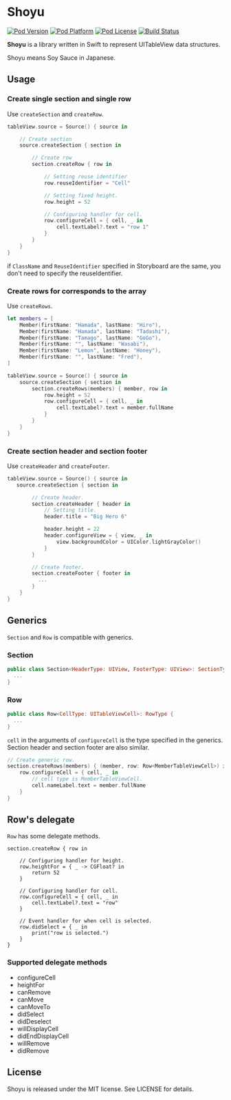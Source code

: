 # Shoyu

[![Pod Version](http://img.shields.io/cocoapods/v/Shoyu.svg?style=flat)](http://cocoadocs.org/docsets/Shoyu/)
[![Pod Platform](http://img.shields.io/cocoapods/p/Shoyu.svg?style=flat)](http://cocoadocs.org/docsets/Shoyu/)
[![Pod License](http://img.shields.io/cocoapods/l/Shoyu.svg?style=flat)](http://opensource.org/licenses/MIT)
[![Build Status](https://travis-ci.org/yukiasai/Shoyu.svg?branch=master)](https://travis-ci.org/yukiasai/Shoyu)


**Shoyu** is a library written in Swift to represent UITableView data structures.

Shoyu means Soy Sauce in Japanese.

## Usage

### Create single section and single row

Use `createSection` and `createRow`.

``` swift
tableView.source = Source() { source in

    // Create section
    source.createSection { section in

        // Create row
        section.createRow { row in

            // Setting reuse identifier
            row.reuseIdentifier = "Cell"

            // Setting fixed height.
            row.height = 52

            // Configuring handler for cell.
            row.configureCell = { cell, _ in
                cell.textLabel?.text = "row 1"
            }
        }
    }
}
```

if `ClassName` and `ReuseIdentifier` specified in Storyboard are the same, you don't need to specify the reuseIdentifier.

### Create rows for corresponds to the array

Use `createRows`.

``` swift
let members = [
    Member(firstName: "Hamada", lastName: "Hiro"),
    Member(firstName: "Hamada", lastName: "Tadashi"),
    Member(firstName: "Tamago", lastName: "GoGo"),
    Member(firstName: "", lastName: "Wasabi"),
    Member(firstName: "Lemon", lastName: "Honey"),
    Member(firstName: "", lastName: "Fred"),
]

tableView.source = Source() { source in
    source.createSection { section in
        section.createRows(members) { member, row in
            row.height = 52
            row.configureCell = { cell, _ in
                cell.textLabel?.text = member.fullName
            }
        }
    }
}
```

### Create section header and section footer

Use `createHeader` and `createFooter`.

``` swift
tableView.source = Source() { source in
   source.createSection { section in

        // Create header.
        section.createHeader { header in
            // Setting title.
            header.title = "Big Hero 6"

            header.height = 22
            header.configureView = { view, _ in
                view.backgroundColor = UIColor.lightGrayColor()
            }
        }

        // Create footer.
        section.createFooter { footer in
          ...
        }
    }
}
```

## Generics

`Section` and `Row` is compatible with generics.

### Section

``` swift
public class Section<HeaderType: UIView, FooterType: UIView>: SectionType {
  ...
}
```

### Row

``` swift
public class Row<CellType: UITableViewCell>: RowType {
  ...
}
```

`cell` in the arguments of `configureCell` is the type specified in the generics.
Section header and section footer are also similar.

``` swift
// Create generic row.
section.createRows(members) { (member, row: Row<MemberTableViewCell>) in
    row.configureCell = { cell, _ in
        // cell type is MemberTableViewCell.
        cell.nameLabel.text = member.fullName
    }
}
```

## Row's delegate

`Row` has some delegate methods.

```
section.createRow { row in

    // Configuring handler for height.
    row.heightFor = { _ -> CGFloat? in
        return 52
    }

    // Configuring handler for cell.
    row.configureCell = { cell, _ in
        cell.textLabel?.text = "row"
    }

    // Event handler for when cell is selected.
    row.didSelect = { _ in
        print("row is selected.")
    }
}
```

### Supported delegate methods

* configureCell
* heightFor
* canRemove
* canMove
* canMoveTo
* didSelect
* didDeselect
* willDisplayCell
* didEndDisplayCell
* willRemove
* didRemove

## License

Shoyu is released under the MIT license. See LICENSE for details.

